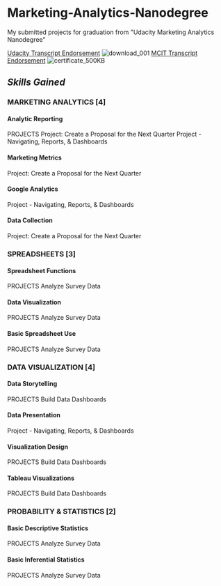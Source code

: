 

# Marketing-Analytics-Nanodegree
 My submitted projects for graduation from "Udacity Marketing Analytics Nanodegree"
 
 [Udacity Transcript Endorsement](https://graduation.udacity.com/confirm/MUTY93J3)
 ![download_001](https://user-images.githubusercontent.com/77938921/114275997-6f831700-9a2d-11eb-9fe2-05233f32e882.jpg)
  [MCIT Transcript Endorsement](http://techleaders.eg/Learner/13-29655/certificate.html)
 ![certificate_500KB](https://user-images.githubusercontent.com/77938921/114275462-2fbb3000-9a2b-11eb-85c1-5ecbeaec2a60.jpg)
 
## _Skills Gained_
### MARKETING ANALYTICS [4]
#### Analytic Reporting
PROJECTS Project: Create a Proposal for the Next Quarter
Project - Navigating, Reports, & Dashboards
#### Marketing Metrics
Project: Create a Proposal for the Next Quarter
#### Google Analytics
Project - Navigating, Reports, & Dashboards
#### Data Collection
Project: Create a Proposal for the Next Quarter
### SPREADSHEETS [3]
#### Spreadsheet Functions
PROJECTS Analyze Survey Data
#### Data Visualization
PROJECTS Analyze Survey Data
#### Basic Spreadsheet Use
PROJECTS Analyze Survey Data
### DATA VISUALIZATION [4]
#### Data Storytelling
PROJECTS Build Data Dashboards
#### Data Presentation
Project - Navigating, Reports, & Dashboards
#### Visualization Design
PROJECTS Build Data Dashboards
#### Tableau Visualizations
PROJECTS Build Data Dashboards
### PROBABILITY & STATISTICS [2]
#### Basic Descriptive Statistics
PROJECTS Analyze Survey Data
#### Basic Inferential Statistics
PROJECTS Analyze Survey Data

